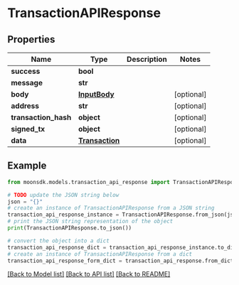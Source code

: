 # TransactionAPIResponse

## Properties

| Name                  | Type                              | Description | Notes       |
| --------------------- | --------------------------------- | ----------- | ----------- |
| **success**           | **bool**                          |             |             |
| **message**           | **str**                           |             |             |
| **body**              | [**InputBody**](InputBody.md)     |             | \[optional] |
| **address**           | **str**                           |             | \[optional] |
| **transaction\_hash** | **object**                        |             | \[optional] |
| **signed\_tx**        | **object**                        |             | \[optional] |
| **data**              | [**Transaction**](Transaction.md) |             | \[optional] |

## Example

```python
from moonsdk.models.transaction_api_response import TransactionAPIResponse

# TODO update the JSON string below
json = "{}"
# create an instance of TransactionAPIResponse from a JSON string
transaction_api_response_instance = TransactionAPIResponse.from_json(json)
# print the JSON string representation of the object
print(TransactionAPIResponse.to_json())

# convert the object into a dict
transaction_api_response_dict = transaction_api_response_instance.to_dict()
# create an instance of TransactionAPIResponse from a dict
transaction_api_response_form_dict = transaction_api_response.from_dict(transaction_api_response_dict)
```

[\[Back to Model list\]](./#documentation-for-models) [\[Back to API list\]](./#documentation-for-api-endpoints) [\[Back to README\]](./)

